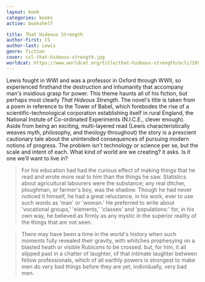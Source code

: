 ```yaml
---
layout: book
categories: books
active: bookshelf

title: That Hideous Strength
author-first: CS
author-last: Lewis
genre: fiction
cover: csl-that-hideous-strength.jpg
worldcat: https://www.worldcat.org/title/that-hideous-strength/oclc/2890701
---
```


Lewis fought in WWI and was a professor in Oxford through WWII, so experienced firsthand the destruction and inhumanity that accompany man's insidious grasp for power. This theme haunts all of his fiction, but perhaps most clearly *That Hideous Strength*. The novel's title is taken from a poem in reference to the Tower of Babel, which forebodes the rise of a scientific-technological corporation establishing itself in rural England, the National Instute of Co-ordinated Experiments (N.I.C.E., clever enough). Aside from being an exciting, multi-layered read (Lewis characteristically weaves myth, philosophy, and theology throughout) the story is a prescient cautionary tale about the unintended consequences of pursuing modern notions of progress. The problem isn't technology or science per se, but the scale and intent of each. What kind of world are we creating? it asks. Is it one we'll want to live in?

> For his education had had the curious effect of making things that he read and wrote more real to him than the things he saw. Statistics about agricultural labourers were the substance; any real ditcher, ploughman, or farmer's boy, was the shadow. Though he had never noticed it himself, he had a great reluctance, in his work, ever to use such words as 'man' or 'woman.' He preferred to write about 'vocational groups,' 'elements,' 'classes' and 'populations:' for, in his own way, he believed as firmly as any mystic in the superior reality of the things that are not seen.

> There may have been a time in the world's history when such moments fully revealed their gravity, with whitches prophesying on a blasted heath or visible Rubicons to be crossed. but, for him, it all slipped past in a chatter of laughter, of that intimate laughter between fellow professionals, which of all earthly powers is strongest to make men do very bad things before they are yet, individually, very bad men.